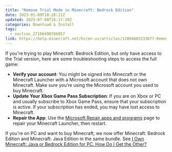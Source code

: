 ```yaml
---
title: "Remove Trial Mode in Minecraft: Bedrock Edition"
date: 2023-01-09T18:28:21Z
updated: 2025-07-08T16:17:29Z
categories: Download & Install
tags:
  - section_27166490706957
link: https://help.minecraft.net/hc/en-us/articles/12094603233677-Remove-Trial-Mode-in-Minecraft-Bedrock-Edition
---
```


If you're trying to play Minecraft: Bedrock Edition, but only have access to the Trial version, here are some troubleshooting steps to access the full game:

- **Verify your account**: You might be signed into Minecraft or the Minecraft Launcher with a Microsoft account that does not own Minecraft. Make sure you’re using the Microsoft account you used to buy Minecraft.
- **Update Your Xbox Game Pass Subscription**: If you are on Xbox or PC and usually subscribe to Xbox Game Pass, ensure that your subscription is active. If your subscription has ended, you may have lost access to Minecraft.
- **Repair the App**: Use the [Microsoft Repair apps and programs](https://support.microsoft.com/en-us/windows/repair-apps-and-programs-in-windows-e90eefe4-d0a2-7c1b-dd59-949a9030f317) page to repair your Minecraft Launcher, then restart.

If you're on PC and want to buy Minecraft, we now offer Minecraft: Bedrock Edition and Minecraft: Java Edition in the same bundle. See [I Own Minecraft: Java or Bedrock Edition for PC. How Do I Get the Other?](./I-Own-Minecraft-Java-or-Bedrock-Edition-for-PC-How-Do-I-Get-the-Other.md)

